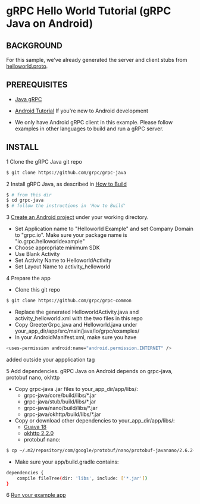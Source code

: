 gRPC Hello World Tutorial (gRPC Java on Android)
========================

BACKGROUND
-------------
For this sample, we've already generated the server and client stubs from [helloworld.proto](https://github.com/grpc/grpc-common/blob/master/protos/helloworld.proto). 

PREREQUISITES
-------------
- [Java gRPC](https://github.com/grpc/grpc-java)

- [Android Tutorial](https://developer.android.com/training/basics/firstapp/index.html) If you're new to Android development

- We only have Android gRPC client in this example. Please follow examples in other languages to build and run a gRPC server.

INSTALL
-------
1 Clone the gRPC Java git repo
```sh
$ git clone https://github.com/grpc/grpc-java
```

2 Install gRPC Java, as described in [How to Build](https://github.com/grpc/grpc-java#how-to-build)
```sh
$ # from this dir
$ cd grpc-java
$ # follow the instructions in 'How to Build'
```

3 [Create an Android project](https://developer.android.com/training/basics/firstapp/creating-project.html) under your working directory.
- Set Application name to "Helloworld Example" and set Company Domain to "grpc.io". Make sure your package name is "io.grpc.helloworldexample"
- Choose appropriate minimum SDK
- Use Blank Activity
- Set Activity Name to HelloworldActivity
- Set Layout Name to activity_helloworld

4 Prepare the app
- Clone this git repo
```sh
$ git clone https://github.com/grpc/grpc-common

```
- Replace the generated HelloworldActivity.java and activity_helloworld.xml with the two files in this repo
- Copy GreeterGrpc.java and Helloworld.java under your_app_dir/app/src/main/java/io/grpc/examples/
- In your AndroidManifest.xml, make sure you have
```sh
<uses-permission android:name="android.permission.INTERNET" />
```
added outside your appplication tag

5 Add dependencies. gRPC Java on Android depends on grpc-java, protobuf nano, okhttp
- Copy grpc-java .jar files to your_app_dir/app/libs/:
  - grpc-java/core/build/libs/*.jar
  - grpc-java/stub/build/libs/*.jar
  - grpc-java/nano/build/libs/*.jar
  - grpc-java/okhttp/build/libs/*.jar
- Copy or download other dependencies to your_app_dir/app/libs/:
  - [Guava 18](http://search.maven.org/remotecontent?filepath=com/google/guava/guava/18.0/guava-18.0.jar)
  - [okhttp 2.2.0](http://repo1.maven.org/maven2/com/squareup/okhttp/okhttp/2.2.0/okhttp-2.2.0.jar)
  - protobuf nano:
```sh
$ cp ~/.m2/repository/com/google/protobuf/nano/protobuf-javanano/2.6.2-pre/protobuf-javanano-2.6.2-pre.jar your_app_dir/app/libs/
```
- Make sure your app/build.gradle contains:
```sh
dependencies {
    compile fileTree(dir: 'libs', include: ['*.jar'])
}
```

6 [Run your example app](https://developer.android.com/training/basics/firstapp/running-app.html)
